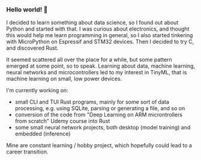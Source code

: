 ### Hello world! :robot:

I decided to learn something about data science, so I found out about Python and started with that. I was curious about electronics, and thought this would help me learn programming in general, so I also started tinkering with MicroPython on Espressif and STM32 devices. Then I decided to try C, and discovered Rust. 

It seemed scattered all over the place for a while, but some pattern emerged at some point, so to speak. Learning about data, machine learning, neural networks and microcontrollers led to my interest in TinyML, that is machine learning on small, low power devices. 

I'm currently working on:
* small CLI and TUI Rust programs, mainly for some sort of data processing, e.g. using SQLite, parsing or generating a file, and so on
* conversion of the code from "Deep Learning on ARM microntrollers from scratch" Udemy course into Rust
* some small neural network projects, both desktop (model training) and embedded (inference)

Mine are constant learning / hobby project, which hopefully could lead to a career transition.

<!--
**nebelgrau77/nebelgrau77** is a ✨ _special_ ✨ repository because its `README.md` (this file) appears on your GitHub profile.

Here are some ideas to get you started:

- 🔭 I’m currently working on ...
- 🌱 I’m currently learning Rust and C for both desktop and Cortex-M devices.
- 👯 I’m looking to collaborate on ...
- 🤔 I’m looking for help with ...
- 💬 Ask me about ...
- 📫 How to reach me: ...
- 😄 Pronouns: ...
- ⚡ Fun fact: ...
-->
